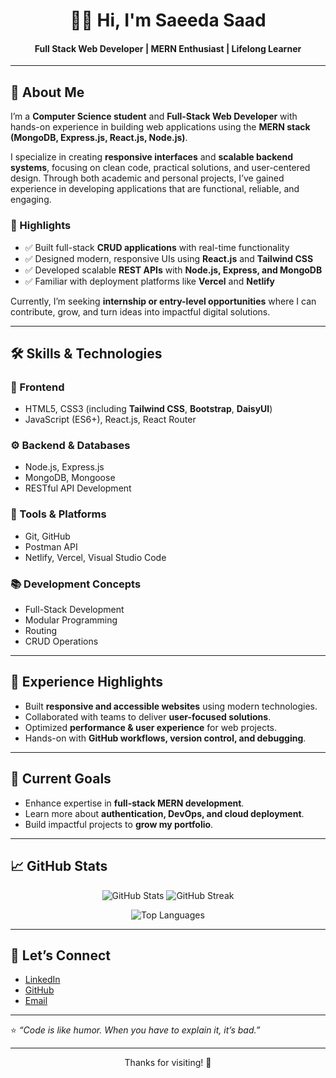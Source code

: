 <!-- GitHub Profile README -->

<h1 align="center">👩‍💻 Hi, I'm Saeeda Saad</h1>
<h4 align="center">Full Stack Web Developer | MERN Enthusiast | Lifelong Learner</h4>

---

## 🌟 About Me  

I’m a **Computer Science student** and **Full-Stack Web Developer** with hands-on experience in building web applications using the **MERN stack (MongoDB, Express.js, React.js, Node.js)**.  

I specialize in creating **responsive interfaces** and **scalable backend systems**, focusing on clean code, practical solutions, and user-centered design. Through both academic and personal projects, I’ve gained experience in developing applications that are functional, reliable, and engaging.  

### 🔑 Highlights  
- ✅ Built full-stack **CRUD applications** with real-time functionality  
- ✅ Designed modern, responsive UIs using **React.js** and **Tailwind CSS**  
- ✅ Developed scalable **REST APIs** with **Node.js, Express, and MongoDB**  
- ✅ Familiar with deployment platforms like **Vercel** and **Netlify**  

Currently, I’m seeking **internship or entry-level opportunities** where I can contribute, grow, and turn ideas into impactful digital solutions.  

---

## 🛠 Skills & Technologies  

### 🎨 Frontend  
- HTML5, CSS3 (including **Tailwind CSS**, **Bootstrap**, **DaisyUI**)  
- JavaScript (ES6+), React.js, React Router  

### ⚙️ Backend & Databases  
- Node.js, Express.js  
- MongoDB, Mongoose  
- RESTful API Development  

### 🧰 Tools & Platforms  
- Git, GitHub  
- Postman API  
- Netlify, Vercel, Visual Studio Code  

### 📚 Development Concepts  
- Full-Stack Development  
- Modular Programming  
- Routing  
- CRUD Operations  

---

## 📌 Experience Highlights  

- Built **responsive and accessible websites** using modern technologies.  
- Collaborated with teams to deliver **user-focused solutions**.  
- Optimized **performance & user experience** for web projects.  
- Hands-on with **GitHub workflows, version control, and debugging**.  

---

## 🚀 Current Goals  

- Enhance expertise in **full-stack MERN development**.  
- Learn more about **authentication, DevOps, and cloud deployment**.  
- Build impactful projects to **grow my portfolio**.  

---

## 📈 GitHub Stats  

<p align="center">
  <img src="https://github-readme-stats.vercel.app/api?username=saeedasaad&show_icons=true&theme=tokyonight" alt="GitHub Stats" />
  <img src="https://github-readme-streak-stats.herokuapp.com/?user=saeedasaad&theme=tokyonight" alt="GitHub Streak" />
</p>

<p align="center">
  <img src="https://github-readme-stats.vercel.app/api/top-langs/?username=saeedasaad&layout=compact&theme=tokyonight" alt="Top Languages" />
</p>

---

## 🤝 Let’s Connect  

- [LinkedIn](https://www.linkedin.com/in/saeeda-saad-webdeveloper/)  
- [GitHub](https://github.com/saeedasaad)  
- [Email](saeeda23saad@gmail.com)  

---

⭐️ _“Code is like humor. When you have to explain it, it’s bad.”_  

---

<p align="center">Thanks for visiting! 🚀</p>


